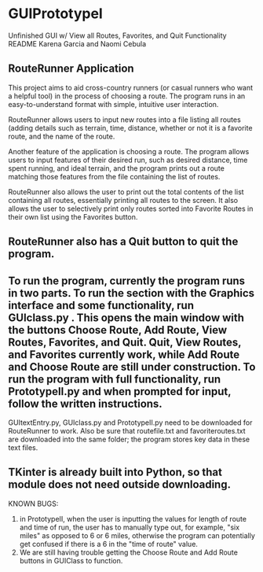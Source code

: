# GUIPrototypeI
Unfinished GUI w/ View all Routes, Favorites, and Quit Functionality
README
Karena Garcia and Naomi Cebula

RouteRunner Application
----
This project aims to aid cross-country runners (or casual runners who want a helpful tool) in the process of choosing a route. The program runs in an easy-to-understand format with simple, intuitive user interaction. 

RouteRunner allows users to input new routes into a file listing all routes (adding details such as terrain, time, distance, whether or not it is a favorite route, and the name of the route.

Another feature of the application is choosing a route. The program allows users to input features of their desired run, such as desired distance, time spent running, and ideal terrain, and the program prints out a route matching those features from the file containing the list of routes. 

RouteRunner also allows the user to print out the total contents of the list containing all routes, essentially printing all routes to the screen. It also allows the user to selectively print only routes sorted into Favorite Routes in their own list using the Favorites button. 

RouteRunner also has a Quit button to quit the program.
----
To run the program, currently the program runs in two parts. To run the section with the Graphics interface and some functionality, run GUIclass.py . This opens the main window with the buttons Choose Route, Add Route, View Routes, Favorites, and Quit. Quit, View Routes, and Favorites currently work, while Add Route and Choose Route are still under construction. To run the program with full functionality, run PrototypeII.py and when prompted for input, follow the written instructions.
----
GUItextEntry.py, GUIclass.py and PrototypeII.py need to be downloaded for RouteRunner to work. Also be sure that routefile.txt and favoriteroutes.txt are downloaded into the same folder; the program stores key data in these text files.

TKinter is already built into Python, so that module does not need outside downloading.
----
KNOWN BUGS:
1. in PrototypeII, when the user is inputting the values for length of route and time of run, the user has to manually type out, for example, "six miles" as opposed to 6 or 6 miles, otherwise the program can potentially get confused if there is a 6 in the "time of route" value.
2. We are still having trouble getting the Choose Route and Add Route buttons in GUIClass to function.
